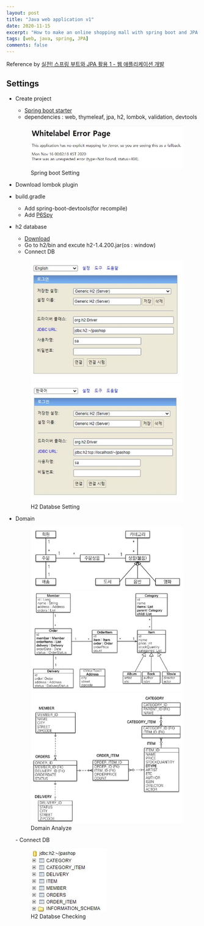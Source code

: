 ```yaml
---
layout: post
title: "Java web application v1"
date: 2020-11-15
excerpt: "How to make an online shopping mall with spring boot and JPA "
tags: [web, java, spring, JPA]
comments: false
---
```


Reference by <a href="https://www.inflearn.com/course/%EC%8A%A4%ED%94%84%EB%A7%81%EB%B6%80%ED%8A%B8-JPA-%ED%99%9C%EC%9A%A9-1/dashboard">실전! 스프링 부트와 JPA 활용 1 - 웹 애플리케이션 개발</a>

## Settings
* Create project
  - <a href ="https://Start.spring.io/">Spring boot starter</a>
  - dependencies : web, thymeleaf, jpa, h2, lombok, validation, devtools
  <figure>
	  <a href="/assets/img/posts/spring/springboot1.jpg"><img src="/assets/img/posts/spring/springboot1.jpg"></a>
	<figcaption>Spring boot Setting</figcaption>
  </figure>

* Download lombok plugin

* build.gradle
  - Add spring-boot-devtools(for recompile)
  - Add <a href="https://github.com/gavlyukovskiy/spring-boot-data-source-decorator">P6Spy</a>

* h2 database
  - <a href="https://h2database.com/h2-setup-2019-10-14.exe">Download </a>
  - Go to h2/bin and excute h2-1.4.200.jar(os : window)
  - Connect DB
  <figure class="half">
	  <a href="/assets/img/posts/spring/springboot2.jpg"><img src="/assets/img/posts/spring/springboot2.jpg"></a>
    <a href="/assets/img/posts/spring/springboot3.jpg"><img src="/assets/img/posts/spring/springboot3.jpg"></a>
	<figcaption>H2 Databse Setting</figcaption>
  </figure>

* Domain
  <figure class="third">
	<a href="/assets/img/posts/spring/domainAnalyze1.jpg"><img src="/assets/img/posts/spring/domainAnalyze1.jpg"></a>
    <a href="/assets/img/posts/spring/domainAnalyze2.jpg"><img src="/assets/img/posts/spring/domainAnalyze2.jpg"></a>
    <a href="/assets/img/posts/spring/domainAnalyze3.jpg"><img src="/assets/img/posts/spring/domainAnalyze3.jpg"></a>
	<figcaption>Domain Analyze</figcaption>
  </figure>
  - Connect DB
  <figure>
	  <a href="/assets/img/posts/spring/domainCheking.jpg"><img src="/assets/img/posts/spring/domainChecking.jpg"></a>
	<figcaption>H2 Databse Checking</figcaption>
  </figure>


  
